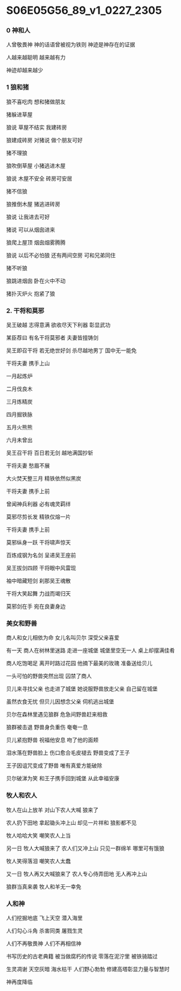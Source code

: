 # S06E05G56_89_v1_0227_2305

### 0 神和人

人曾敬畏神 神的话语曾被视为铁则 神迹是神存在的证据

人越来越聪明 越来越有力

神迹却越来越少

### 1 狼和猪

狼不喜吃肉 想和猪做朋友

猪躲进草屋

狼说 草屋不结实 我建砖房

狼建成砖房 对猪说 做个朋友可好

猪不理狼 

狼吹倒草屋 小猪逃进木屋

狼说 木屋不安全 砖房可安居

猪不信狼

狼推倒木屋 猪逃进砖房

狼说 让我进去可好

猪说 可以从烟囱进来

狼爬上屋顶 烟囱烟雾腾腾

狼说 以后不必怕狼 还有两间空房 可和兄弟同住

猪不听狼

狼跳进烟囱 卧在火中不动

猪扑灭炉火 抱紧了狼

### 2. 干将和莫邪

吴王破越 志得意满 欲收尽天下利器 彰显武功

某臣荐曰 有名干将莫邪者 夫妻皆擅铸剑

吴王即召干将 若无绝世好剑 杀尽越地男丁 国中无一能免

干将夫妻 携手上山

一月起炼炉

二月伐良木

三月炼精炭

四月掘铁脉

五月火熊熊

六月未曾出

吴王召干将 百日若无剑 越地满国抄斩

干将夫妻 愁眉不展

大火焚天整三月 精铁依然似黑炭

干将夫妻 携手上前 

曾闻神兵利器 必有魂灵羁绊

莫邪尽剪长发 精铁仅熔一片

干将夫妻 携手上前

莫邪纵身一跃 干将啸声惊天

百炼成钢为名剑 呈递吴王座前

吴王拔剑四顾 干将眼中风雷现

袖中暗藏短剑 刹那吴王魂散

干将大笑起舞 力战而竭归天

莫邪剑在手 宛在良妻身边

### 美女和野兽

商人和女儿相依为命 女儿名叫贝尔 深受父亲喜爱

有一天 商人在树林里迷路 走进一座城堡 城堡里空无一人 桌上却摆满佳肴

商人吃饱喝足 离开时路过花园 他摘下最美的玫瑰 准备送给贝儿

一头可怕的野兽突然出现 囚禁了商人

贝儿来寻找父亲 也走进了城堡 她说服野兽放走父亲 自己留在城堡

虽然衣食无忧 但贝儿因想念父亲 伺机逃出城堡

贝尔在森林里遇见狼群 危急间野兽赶来相救

狼群被击退 野兽身负重伤 奄奄一息

贝儿紧抱野兽 祝福他安息 吻了他的面颊

泪水落在野兽脸上 伤口愈合毛皮褪去 野兽变成了王子

王子因诅咒变成了野兽 唯有真爱方能破除

贝尔破涕为笑 和王子携手回到城堡 从此幸福安康

### 牧人和农人

牧人在山上放羊 对山下农人大喊 狼来了

农人扔下田地 拿起锄头冲上山 却见一片祥和 狼影都不见

牧人哈哈大笑 嘲笑农人上当

另一日 牧人大喊狼来了 农人们又冲上山 只见一群绵羊 哪里可有饿狼

牧人笑得落泪 嘲笑农人太蠢

又一日 牧人再又大喊狼来了 农人专心侍弄田地 无人再冲上山

狼群当真来袭 牧人和羊无一幸免

### 人和神

人们挖掘地底 飞上天空 潜入海里

人们勾心斗角 杀害同类 屠戮生灵

人们不再敬畏神 人们不再相信神

书写历史的古老典籍 被当做腐朽的传说 零落在泥泞里 被铁骑踏过

生灵凋谢 天空灰暗 海水枯干 人们野心勃勃 修建高塔彰显力量与智慧时

神再度降临
